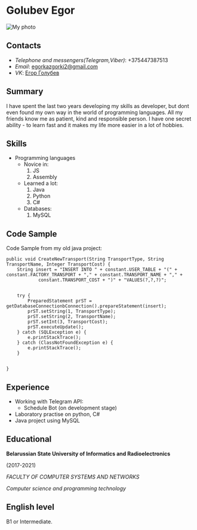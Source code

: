 # **Golubev Egor**

![My photo](https://sun9-47.userapi.com/c849328/v849328980/199ac5/DxIO2cNYVpo.jpg)

## **Contacts**
* _Telephone and messengers(Telegram,Viber)_: +375447387513
* _Email_: egorkazgorki2@gmail.com
* _VK_: [Егор Голубев](https://vk.com/redeyedgiftia)

## **Summary**

I have spent the last two years developing my skills as developer, but dont even found my own way in the world of programming languages. All my friends know me as patient, kind and responsible person. I have one secret ability - to learn fast and it makes my life more easier in a lot of hobbies.

## **Skills**

* Programming languages
    * Novice in:
        1. JS
        2. Assembly
    * Learned a lot:
        1. Java
        2. Python
        3. C#
    * Databases:
        1. MySQL

## Code Sample 
Code Sample from my old java project:

    public void CreateNewTransport(String TransportType, String TransportName, Integer TransportCost) {
        String insert = "INSERT INTO " + constant.USER_TABLE + "(" + constant.FACTORY_TRANSPORT + "," + constant.TRANSPORT_NAME + "," +
                constant.TRANSPORT_COST + ")" + "VALUES(?,?,?)";


        try {
            PreparedStatement prST = getDatabaseConnectionbConnection().prepareStatement(insert);
            prST.setString(1, TransportType);
            prST.setString(2, TransportName);
            prST.setInt(3, TransportCost);
            prST.executeUpdate();
        } catch (SQLException e) {
            e.printStackTrace();
        } catch (ClassNotFoundException e) {
            e.printStackTrace();
        }


    }

## Experience

* Working with Telegram API:
    * Schedule Bot (on development stage)
* Laboratory practise on python, C#
* Java project using MySQL

## Educational

**Belarussian State University of Informatics and Radioelectronics**                  

(2017-2021)

*FACULTY OF COMPUTER SYSTEMS AND NETWORKS*    

*Computer science and programming technology*

## English level

B1 or Intermediate.


